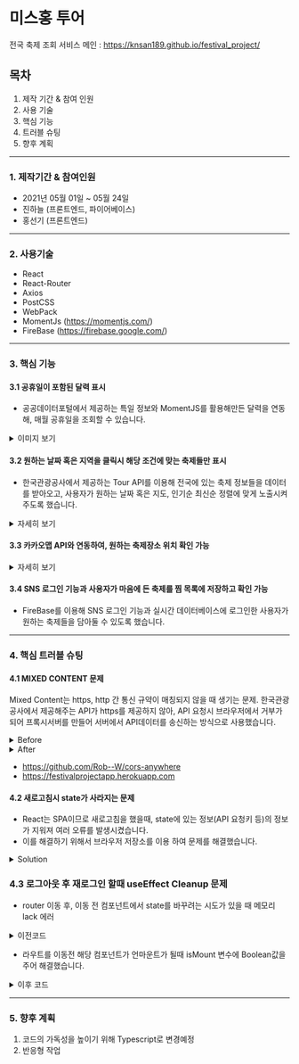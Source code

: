 # 미스홍 투어

전국 축제 조회 서비스
메인 : https://knsan189.github.io/festival_project/

## 목차

1. 제작 기간 & 참여 인원
2. 사용 기술
3. 핵심 기능
4. 트러블 슈팅
5. 향후 계획

---

### 1. 제작기간 & 참여인원

- 2021년 05월 01일 ~ 05월 24일
- 진하늘 (프론트엔드, 파이어베이스)
- 홍선기 (프론트엔드)

---

### 2. 사용기술

- React
- React-Router
- Axios
- PostCSS
- WebPack
- MomentJs (https://momentjs.com/)
- FireBase (https://firebase.google.com/)

---

### 3. 핵심 기능

#### 3.1 공휴일이 포함된 달력 표시

- 공공데이터포털에서 제공하는 특일 정보와 MomentJS를 활용해만든 달력을 연동해, 매월 공휴일을 조회할 수 있습니다.

<details>
    <summary>이미지 보기</summary>
    <div markdown="1">
        <img src="https://user-images.githubusercontent.com/77265562/118586417-ab03c480-b7d5-11eb-8b80-4ad4b6dd23a2.jpg">
    </div>
</details>

#### 3.2 원하는 날짜 혹은 지역을 클릭시 해당 조건에 맞는 축제들만 표시

- 한국관광공사에서 제공하는 Tour API를 이용해 전국에 있는 축제 정보들을 데이터를 받아오고, 사용자가 원하는 날짜 혹은 지도, 인기순 최신순 정렬에 맞게 노출시켜주도록 했습니다.
<details>
    <summary>자세히 보기</summary>
    <div markdown="1">
        <img src="https://user-images.githubusercontent.com/77265562/118586513-db4b6300-b7d5-11eb-8315-4af3142b1c91.PNG">
    </div>
</details>

#### 3.3 카카오맵 API와 연동하여, 원하는 축제장소 위치 확인 가능

<details>
    <summary>자세히 보기</summary>
    <div markdown="1">
        <img src="https://user-images.githubusercontent.com/77265562/118586580-fcac4f00-b7d5-11eb-96e5-3a8c4d90441b.PNG">
    </div>
</details>

#### 3.4 SNS 로그인 기능과 사용자가 마음에 든 축제를 찜 목록에 저장하고 확인 가능

- FireBase를 이용해 SNS 로그인 기능과 실시간 데이터베이스에 로그인한 사용자가 원하는 축제들을 담아둘 수 있도록 했습니다.

---

### 4. 핵심 트러블 슈팅

#### 4.1 MIXED CONTENT 문제

Mixed Content는 https, http 간 통신 규약이 매칭되지 않을 때 생기는 문제.
한국관광공사에서 제공해주는 API가 https를 제공하지 않아, API 요청시 브라우저에서 거부가 되어
프록시서버를 만들어 서버에서 API데이터를 송신하는 방식으로 사용했습니다.

<details>
<summary>Before</summary>
<div markdown="1">
        
```javascript
   const httpClient = axios.create({
   baseURL : 'http://apis.data.go.kr/B090041/openapi/service/SpcdeInfoService/getRestDeInfo',
   params : { 
   serviceKey : "서비스키"
   }}
```
        
</div>
</details>

<details>
<summary>After</summary>
<div markdown="1">
        
```javascript
   const httpClient = axios.create({
   baseURL : 'https://festivalprojectapp.herokuapp.com/http://apis.data.go.kr/B090041/openapi/service/SpcdeInfoService/getRestDeInfo',
   params : { 
   serviceKey : "서비스키"
   }}
```
        
</div>
</details>

- https://github.com/Rob--W/cors-anywhere
- https://festivalprojectapp.herokuapp.com

#### 4.2 새로고침시 state가 사라지는 문제

- React는 SPA이므로 새로고침을 했을때, state에 있는 정보(API 요청키 등)의 정보가 지워져 여러 오류를 발생시켰습니다.
- 이를 해결하기 위해서 브라우저 저장소를 이용 하여 문제를 해결했습니다.

<details>
<summary>Solution</summary>
<div markdown="1">

```javascript
let data = useLocation().state;
const sessionData = JSON.parse(sessionStorage.getItem("data"));
if (sessionData) {
  data = sessionData;
}
const { festivalInfo } = data;

useEffect(() => {
  sessionStorage.setItem("data", JSON.stringify(data));
}, [data]);
```

</div>
</details>

### 4.3 로그아웃 후 재로그인 할때 useEffect Cleanup 문제

- router 이동 후, 이동 전 컴포넌트에서 state를 바꾸려는 시도가 있을 때 메모리 lack 에러

<details>
<summary>이전코드</summary>
<div markdown="1">

```javascript
useEffect(() => {
  const stopAuth = () =>
    authService.onAuthChange((user) => {
      if (user) setUserId(user.uid);
      else setUserId(null);
    });
  return () => {
    stopAuth();
  };
});
```

</div>
</details>

- 라우트를 이동전 해당 컴포넌트가 언마운트가 될때 isMount 변수에 Boolean값을 주어 해결했습니다.

<details>
<summary>이후 코드</summary>
<div markdown="1">

```javascript
useEffect(() => {
  let isMount = true;
  authService.onAuthChange((user) => {
    if (isMount) {
      setUserId(user);
    }
  });
  return () => {
    isMount = false;
  };
}, [authService]);
```

</div>
</details>

---

### 5. 향후 계획

1. 코드의 가독성을 높이기 위해 Typescript로 변경예정
2. 반응형 작업
